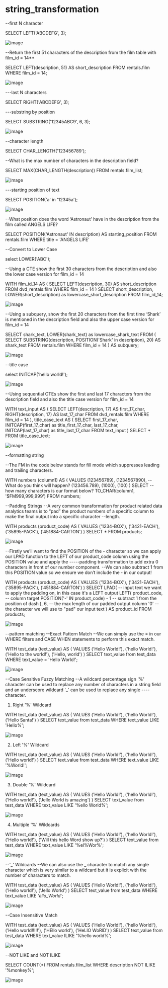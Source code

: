 # string_transformation
--first N character

SELECT LEFT('ABCDEFG', 3);

![image](https://user-images.githubusercontent.com/89623051/140747863-56c9b0d5-582d-4eca-8bdb-a08be858876a.png)


--Return the first 51 characters of the description from the film table with film_id = 14**

SELECT
  LEFT(description, 51) AS short_description
FROM rentals.film
WHERE film_id = 14;

![image](https://user-images.githubusercontent.com/89623051/140748354-62fa6fd9-e07d-4872-b010-681bfdd2035b.png)

---last N characters

SELECT RIGHT('ABCDEFG', 3);

---substring by position

SELECT SUBSTRING('12345ABC9', 6, 3);

![image](https://user-images.githubusercontent.com/89623051/140748758-122814ee-0817-4f55-8f75-8e9f4d96c82d.png)

--character length

SELECT CHAR_LENGTH('123456789');

--What is the max number of characters in the description field?

SELECT
  MAX(CHAR_LENGTH(description))
FROM rentals.film_list;

![image](https://user-images.githubusercontent.com/89623051/140749046-762ccd31-f1f7-4086-bf01-191211196fbe.png)

---starting position of text

SELECT POSITION('a' in '12345a');

![image](https://user-images.githubusercontent.com/89623051/140749197-55f98ec1-a8b0-487b-87df-82610cbcbb5a.png)

--What position does the word ‘Astronaut’ have in the description from the film called ANGELS LIFE?

SELECT
  POSITION('Astronaut' IN description) AS starting_position
FROM rentals.film
WHERE title = 'ANGELS LIFE'

--Convert to Lower Case

select LOWER('ABC');

--Using a CTE show the first 30 characters from the description and also the lower case version for film_id = 14

WITH film_id_14
AS
(
  SELECT LEFT(description, 30) AS short_description
  FROM dvd_rentals.film
  WHERE film_id = 14
)
SELECT
  short_description,
  LOWER(short_description) as lowercase_short_description
FROM film_id_14;

![image](https://user-images.githubusercontent.com/89623051/140750066-293c35c5-fef6-47bf-b676-db6789c62e44.png)

--Using a subquery, show the first 20 characters from the first time ‘Shark’ is mentioned in the description field and also the upper case version for film_id = 14

SELECT
  shark_text,
  LOWER(shark_text) as lowercase_shark_text
FROM (
  SELECT
    SUBSTRING(description, POSITION('Shark' in description), 20) AS shark_text
  FROM rentals.film
  WHERE film_id = 14
) AS subquery;

![image](https://user-images.githubusercontent.com/89623051/140750991-628d44cf-545c-4e81-9d58-e532a6999544.png)

--title case

select INITCAP('hello world!');

![image](https://user-images.githubusercontent.com/89623051/140751195-e04457e2-b77f-4ba3-aeef-7d94b6eb5911.png)

--Using sequential CTEs show the first and last 17 characters from the description field and also the title case version for film_id = 14

WITH
text_input AS
(
  SELECT
    LEFT(description, 17) AS first_17_char,
    RIGHT(description, 17) AS last_17_char
  FROM dvd_rentals.film
  WHERE film_id = 14
),
title_case_text AS
(
  SELECT
    first_17_char,
    INITCAP(first_17_char) as title_first_17_char,
    last_17_char,
    INITCAP(last_17_char) as title_last_17_char
  FROM text_input
)
SELECT * FROM title_case_text;

![image](https://user-images.githubusercontent.com/89623051/140751693-6e7e6686-0012-4ff0-8c56-9a9b15ef2eb9.png)

--formatting string

--The FM in the code below stands for fill mode which suppresses leading and trailing characters.

WITH numbers (column1) AS (
VALUES
  (123456789),
  (1234567890),  -- What do you think will happen?
  (123456.789),
  (1000),
  (100)
)
SELECT
  -- how many characters is our format below?
  TO_CHAR(column1, '$FM999,999,999')
FROM numbers;

--Padding Strings
--A very common transformation for product related data analytics teams is to “pad” the product numbers of a specific column to make the final output into a specific character --length.

WITH products (product_code) AS (
VALUES
  ('1234-BOX'),
  ('3421-EACH'),
  ('35895-PACK'),
  ('451884-CARTON')
)
SELECT * FROM products;

![image](https://user-images.githubusercontent.com/89623051/140753147-822060d9-96a0-4dd2-aa6a-802c6a5f9b44.png)

--Firstly we’ll want to find the POSITION of the - character so we can apply our LPAD function to the LEFT of our product_code column using the POSITION value and apply the -----padding transformation to add extra 0 characters in front of our number component.
--We can also subtract 1 from this POSITION value so we ensure we don’t include the - in our output!


WITH products (product_code) AS (
VALUES
  ('1234-BOX'),
  ('3421-EACH'),
  ('35895-PACK'),
  ('451884-CARTON')
)
SELECT
  LPAD(
  -- input text we want to apply the padding on, in this case it's a LEFT output
    LEFT(
      product_code,                       -- column target
      POSITION('-' IN product_code) - 1  -- subtract 1 from the position of dash
    ),
    6,   -- the max length of our padded output column
    '0'  -- the character we will use to "pad" our input text
  ) AS product_id
FROM products;

![image](https://user-images.githubusercontent.com/89623051/140757841-569eb0b0-9407-4fc6-9993-73c470fe4da7.png)

--pattern matching
--Exact Pattern Match
--We can simply use the = in our WHERE filters and CASE WHEN statements to perform this exact match.

WITH test_data (text_value) AS (
VALUES
  ('Hello World!'),
  ('hello World!'),
  ('Hello to the world!'),
  ('Hello, world')
)
SELECT text_value
from test_data
WHERE text_value = 'Hello World!';

![image](https://user-images.githubusercontent.com/89623051/140758764-fa25b7b6-8e66-4071-8faf-c8ecd1f9a3b6.png)

--Case Sensitive Fuzzy Matching
--A wildcard percentage sign '%' character can be used to replace any number of characters in a string field and an underscore wildcard '_' can be used to replace any single ----character.

1. Right '%' Wildcard

WITH test_data (text_value) AS (
VALUES
  ('Hello World!'),
  ('hello World!'),
  ('Hello Santa!')
)
SELECT text_value
from test_data
WHERE text_value LIKE 'Hello%';

![image](https://user-images.githubusercontent.com/89623051/140759466-860af6ff-13fd-413d-b077-044c4f16380c.png)

2. Left '%' Wildcard

WITH test_data (text_value) AS (
VALUES
  ('Hello World!'),
  ('hello World!'),
  ('Hello world!')
)
SELECT text_value
from test_data
WHERE text_value LIKE '%World!';

![image](https://user-images.githubusercontent.com/89623051/140759737-0b95517b-3df9-4b9f-b441-48f5c6f0530c.png)

3. Double '%' Wildcard

WITH test_data (text_value) AS (
VALUES
  ('Hello World!'),
  ('hello World!'),
  ('Hello world!'),
  ('Jello World is amazing')
)
SELECT text_value
from test_data
WHERE text_value LIKE '%ello World%';

![image](https://user-images.githubusercontent.com/89623051/140759894-ae9eb223-2b7f-4981-b2d1-ff75428133f9.png)

4. Multiple '%' Wildcards

WITH test_data (text_value) AS (
VALUES
  ('Hello World!'),
  ('hello World!'),
  ('Hello world!'),
  ('Will this hello Word show up?')
)
SELECT text_value
from test_data
WHERE text_value LIKE '%el%Wor%';

![image](https://user-images.githubusercontent.com/89623051/140760613-a8fc3647-2bf8-441b-9706-9c61af7fceaf.png)

--'_' Wildcards
--We can also use the _ character to match any single character which is very similar to a wildcard but it is explicit with the number of characters to match.

WITH test_data (text_value) AS (
VALUES
  ('Hello World!'),
  ('hello World!'),
  ('Hello world!'),
  ('Jello World')
)
SELECT text_value
from test_data
WHERE text_value LIKE '_ello_World_';

![image](https://user-images.githubusercontent.com/89623051/140760998-6fd15bc4-6744-4267-9216-0394c2e35007.png)

--Case Insensitive Match

WITH test_data (text_value) AS (
VALUES
  ('Hello World!'),
  ('hello World!'),
  ('Hello world!!!!!'),
  ('HEllo world'),
  ('HeLlO WoRlD')
)
SELECT text_value
from test_data
WHERE text_value ILIKE '%hello world%';

![image](https://user-images.githubusercontent.com/89623051/140761897-2d377190-2925-448c-b030-9fb60484e3a0.png)

--NOT LIKE and NOT ILIKE

SELECT COUNT(*)
FROM rentals.film_list
WHERE description NOT ILIKE '%monkey%';

![image](https://user-images.githubusercontent.com/89623051/140762489-b6dd3eea-8bf2-4679-a22b-57286754cace.png)


